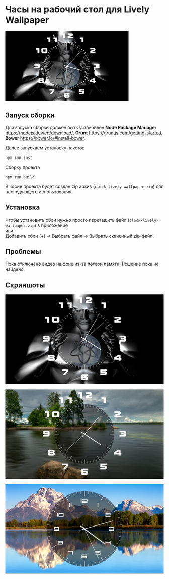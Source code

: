 # Часы на рабочий стол для Lively Wallpaper

<p>
	<img src="src/clock_preview.gif">
</p>

## Запуск сборки

Для запуска сборки должен быть установлен **Node Package Manager** https://nodejs.dev/en/download/, **Grunt** https://gruntjs.com/getting-started, **Bower** https://bower.io/#install-bower.

Далее запускаем установку пакетов
```
npm run inst
```
Сборку проекта
```
npm run build
```
В корне проекта будет создан zip архив (`clock-lively-wallpaper.zip`) для последующего использования.

## Установка
Чтобы установить обои нужно просто перетащить файл (`clock-lively-wallpaper.zip`) в приложение<br>или<br>Добавить обои (+) -> Выбрать файл -> Выбрать скаченный zip-файл.

## Проблемы

<p>Пока отключено видео на фоне из-за потери памяти. Решение пока не найдено.</p>

## Скриншоты

<p>
	<img src="src/screen/3dhuman.png" alt="Заставка 3D Человек">
</p>
<p>
	<img src="src/screen/wallpaper.png" alt="Заставка спокойное озеро">
</p>
<p>
	<img src="src/screen/default.png" alt="Заставка озеро, горы">
</p>
